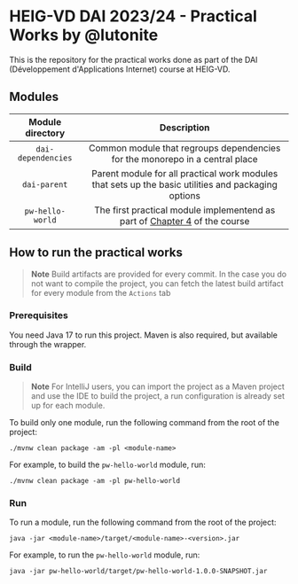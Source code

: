 # HEIG-VD DAI 2023/24 - Practical Works by @lutonite

This is the repository for the practical works done as part of the DAI (Développement d'Applications Internet) course at HEIG-VD.

## Modules

|  Module directory  |                                                                                                               Description                                                                                                               |
|:------------------:|:---------------------------------------------------------------------------------------------------------------------------------------------------------------------------------------------------------------------------------------:|
| `dai-dependencies` |                                                                              Common module that regroups dependencies for the monorepo in a central place                                                                               |
|    `dai-parent`    |                                                                   Parent module for all practical work modules that sets up the basic utilities and packaging options                                                                   |
|  `pw-hello-world`  | The first practical module implementend as part of [Chapter 4](https://github.com/heig-vd-dai-course/heig-vd-dai-course/blob/0522343ed4a65f744b3bb421c546d4d8ce685cb7/04-java-intellij-idea-and-maven/COURSE_MATERIAL.md) of the course |

## How to run the practical works

> **Note**
> Build artifacts are provided for every commit. In the case you do not want to compile
> the project, you can fetch the latest build artifact for every module from the `Actions` tab

### Prerequisites

You need Java 17 to run this project. Maven is also required, but available through the wrapper.

### Build

> **Note**
> For IntelliJ users, you can import the project as a Maven project and use the IDE to build the project,
> a run configuration is already set up for each module.

To build only one module, run the following command from the root of the project:

```shell
./mvnw clean package -am -pl <module-name>
```

For example, to build the `pw-hello-world` module, run:

```shell
./mvnw clean package -am -pl pw-hello-world
```

### Run

To run a module, run the following command from the root of the project:

```shell
java -jar <module-name>/target/<module-name>-<version>.jar
```

For example, to run the `pw-hello-world` module, run:

```shell
java -jar pw-hello-world/target/pw-hello-world-1.0.0-SNAPSHOT.jar
```
